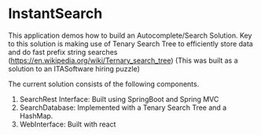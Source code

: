 # InstantSearch
This application demos how to build an Autocomplete/Search Solution. 
Key to this solution is making use of Tenary Search Tree to efficiently store data and do fast prefix string searches (https://en.wikipedia.org/wiki/Ternary_search_tree)
(This was built as a solution to an ITASoftware hiring puzzle)

The current solution consists of the following components. 

1. SearchRest Interface: Built using SpringBoot and Spring MVC
2. SearchDatabase: Implemented with a Tenary Search Tree and a HashMap. 
3. WebInterface: Built with react
